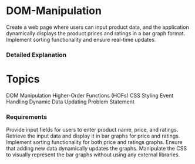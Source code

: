 # DOM-Manipulation
Create a web page where users can input product data, and the application dynamically displays the product prices and ratings in a bar graph format. Implement sorting functionality and ensure real-time updates.
 

### Detailed Explanation 

# Topics
   
DOM Manipulation
Higher-Order Functions (HOFs)
CSS Styling
Event Handling
Dynamic Data Updating
Problem Statement


### Requirements

Provide input fields for users to enter product name, price, and ratings.
Retrieve the input data and display it in bar graphs for price and ratings.
Implement sorting functionality for both price and ratings graphs.
Ensure that adding new data dynamically updates the graphs.
Manipulate the CSS to visually represent the bar graphs without using any external libraries. 
